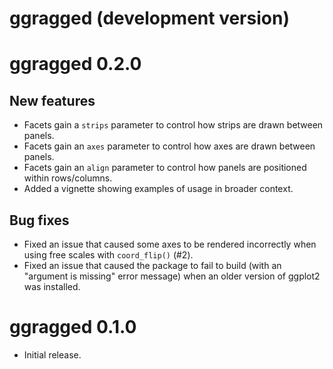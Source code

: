 # ggragged (development version)

# ggragged 0.2.0

## New features

* Facets gain a `strips` parameter to control how strips are drawn between panels.
* Facets gain an `axes` parameter to control how axes are drawn between panels.
* Facets gain an `align` parameter to control how panels are positioned within rows/columns.
* Added a vignette showing examples of usage in broader context.

## Bug fixes

* Fixed an issue that caused some axes to be rendered incorrectly when using
  free scales with `coord_flip()` (#2).
* Fixed an issue that caused the package to fail to build (with an "argument is
  missing" error message) when an older version of ggplot2 was installed.

# ggragged 0.1.0

* Initial release.
